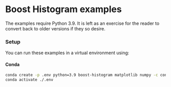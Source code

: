 # Boost Histogram examples

The examples require Python 3.9. It is left as an exercise for the reader to
convert back to older versions if they so desire.

### Setup

You can run these examples in a virtual environment using:

#### Conda

```bash
conda create -p .env python=3.9 boost-histogram matplotlib numpy -c conda-forge
conda activate ./.env
```
